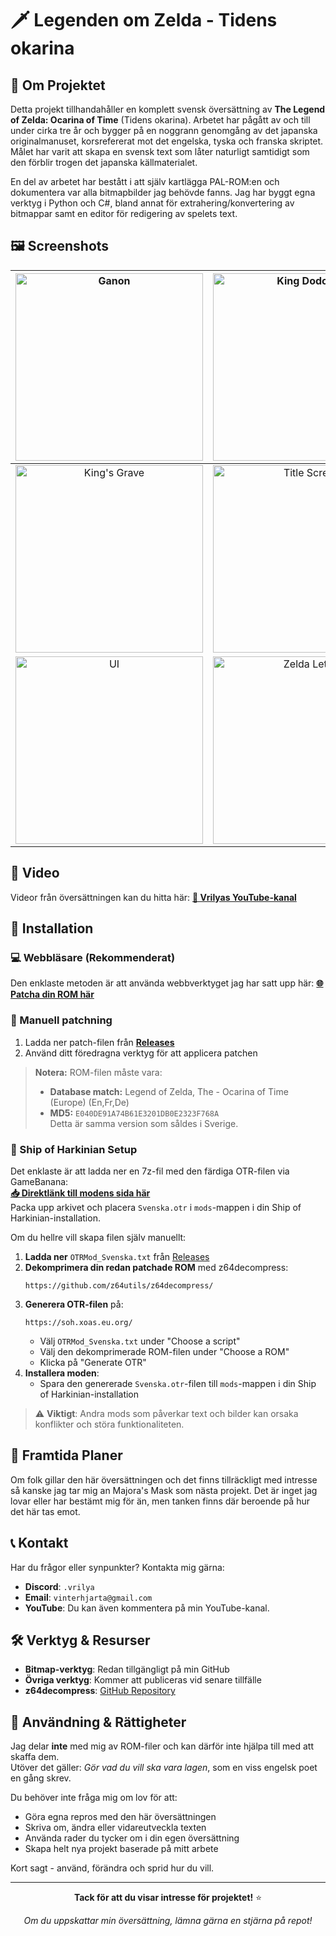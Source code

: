 # 🗡️ Legenden om Zelda - Tidens okarina

## 📖 Om Projektet

Detta projekt tillhandahåller en komplett svensk översättning av **The Legend of Zelda: Ocarina of Time** (Tidens okarina). Arbetet har pågått av och till under cirka tre år och bygger på en noggrann genomgång av det japanska originalmanuset, korsrefererat mot det engelska, tyska och franska skriptet. Målet har varit att skapa en svensk text som låter naturligt samtidigt som den förblir trogen det japanska källmaterialet.

En del av arbetet har bestått i att själv kartlägga PAL-ROM:en och dokumentera var alla bitmapbilder jag behövde fanns. Jag har byggt egna verktyg i Python och C#, bland annat för extrahering/konvertering av bitmappar samt en editor för redigering av spelets text.

## 🖼️ Screenshots

<div align="center">

| <img src="https://vrilya.github.io/ocarinaswe/images/ganon.png" width="300" alt="Ganon"> | <img src="https://vrilya.github.io/ocarinaswe/images/kingdodongo.png" width="300" alt="King Dodongo"> |
|:---:|:---:|
| <img src="https://vrilya.github.io/ocarinaswe/images/kingsgrave.png" width="300" alt="King's Grave"> | <img src="https://vrilya.github.io/ocarinaswe/images/title.png" width="300" alt="Title Screen"> |
| <img src="https://vrilya.github.io/ocarinaswe/images/ui.png" width="300" alt="UI"> | <img src="https://vrilya.github.io/ocarinaswe/images/zeldaletter.png" width="300" alt="Zelda Letter"> |

</div>

## 🎥 Video

Videor från översättningen kan du hitta här:
**[🔗 Vrilyas YouTube-kanal](https://www.youtube.com/@brinkofdeath)**

## 🚀 Installation

### 💻 Webbläsare (Rekommenderat)
Den enklaste metoden är att använda webbverktyget jag har satt upp här:
**[🌐 Patcha din ROM här](https://vrilya.github.io/ocarinaswe/)**

### 📁 Manuell patchning
1. Ladda ner patch-filen från **[Releases](https://github.com/Vrilya/ocarinaswe/releases)**
2. Använd ditt föredragna verktyg för att applicera patchen

> **Notera:** ROM-filen måste vara:  
> - **Database match:** Legend of Zelda, The - Ocarina of Time (Europe) (En,Fr,De)  
> - **MD5:** `E040DE91A74B61E3201DB0E2323F768A`  
> Detta är samma version som såldes i Sverige.

### 🚢 Ship of Harkinian Setup

Det enklaste är att ladda ner en 7z-fil med den färdiga OTR-filen via GameBanana:  
**[📥 Direktlänk till modens sida här](https://gamebanana.com/mods/613613)**  
Packa upp arkivet och placera `Svenska.otr` i `mods`-mappen i din Ship of Harkinian-installation.  

Om du hellre vill skapa filen själv manuellt:  

1. **Ladda ner** `OTRMod_Svenska.txt` från [Releases](https://github.com/Vrilya/ocarinaswe/releases)  
2. **Dekomprimera din redan patchade ROM** med z64decompress:  
   ```
   https://github.com/z64utils/z64decompress/
   ```
3. **Generera OTR-filen** på:  
   ```
   https://soh.xoas.eu.org/
   ```
   - Välj `OTRMod_Svenska.txt` under "Choose a script"  
   - Välj den dekomprimerade ROM-filen under "Choose a ROM"  
   - Klicka på "Generate OTR"
4. **Installera moden**:  
   - Spara den genererade `Svenska.otr`-filen till `mods`-mappen i din Ship of Harkinian-installation  

> ⚠️ **Viktigt**: Andra mods som påverkar text och bilder kan orsaka konflikter och störa funktionaliteten.

## 🔮 Framtida Planer

Om folk gillar den här översättningen och det finns tillräckligt med intresse så kanske jag tar mig an Majora's Mask som nästa projekt. Det är inget jag lovar eller har bestämt mig för än, men tanken finns där beroende på hur det här tas emot.

## 📞 Kontakt

Har du frågor eller synpunkter? Kontakta mig gärna:

- **Discord**: `.vrilya`
- **Email**: `vinterhjarta@gmail.com`
- **YouTube**: Du kan även kommentera på min YouTube-kanal.

## 🛠️ Verktyg & Resurser

- **Bitmap-verktyg**: Redan tillgängligt på min GitHub
- **Övriga verktyg**: Kommer att publiceras vid senare tillfälle
- **z64decompress**: [GitHub Repository](https://github.com/z64utils/z64decompress/)

## 📜 Användning & Rättigheter

Jag delar **inte** med mig av ROM-filer och kan därför inte hjälpa till med att skaffa dem.  
Utöver det gäller: *Gör vad du vill ska vara lagen*, som en viss engelsk poet en gång skrev.

Du behöver inte fråga mig om lov för att:  
- Göra egna repros med den här översättningen  
- Skriva om, ändra eller vidareutveckla texten  
- Använda rader du tycker om i din egen översättning  
- Skapa helt nya projekt baserade på mitt arbete  

Kort sagt - använd, förändra och sprid hur du vill.

---

<div align="center">

**Tack för att du visar intresse för projektet!** ⭐

*Om du uppskattar min översättning, lämna gärna en stjärna på repot!*

</div>
